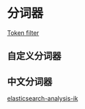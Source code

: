 # 分词器

[Token filter](https://www.elastic.co/guide/en/elasticsearch/reference/current/analysis-tokenfilters.html)

## 自定义分词器

## 中文分词器

[elasticsearch-analysis-ik](https://github.com/medcl/elasticsearch-analysis-ik)